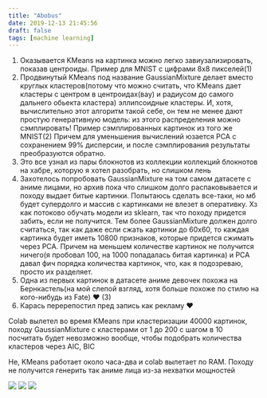 ```yaml
---
title: "Abobus"
date: 2019-12-13 21:45:56
draft: false
tags: [machine learning]
---
```


1. Оказывается KMeans на картинка можно легко завиузализировать, показав центроиды. Пример для MNIST с цифрами 8x8 пикселей(1)
2. Продвинутый KMeans под название GaussianMixture делает вместо круглых кластеров(потому что можно считать, что KMeans дает кластеры с центром в центроидах(вау) и радиусом до самого дальнего обьекта кластера) эллипсоидные кластеры. И, хотя, вычислительно этот алгоритм такой себе, он тем не менее дают простую генеративную модель: из этого распределения можно сэмплировать! Пример сэмплированных картинок из того же MNIST(2) Причем для уменьшения вычислений юзается PCA с сохранением 99% дисперсии, и после сэмплирования результаты преобразуются обратно.
3. Это все узнал из пары блокнотов из коллекции коллекций блокнотов на хабре, которую я хотел разобрать, но слишком лень
4. Захотелось попробовать GaussianMixture на том самом датасете с аниме лицами, но архив пока что слишком долго распаковывается и походу выдает битые картинки. Попытаюсь сделать все-таки, но мб будет супердолго и массив с картинками не влезет в оперативку. Хз как потоково обучать модели из sklearn, так что походу придется забить, если не получится. Тем более GaussianMixture должен долго считаться, так как даже если сжать картинки до 60x60, то каждая картинка будет иметь 10800 признаков, которые придется сжимать через PCA. Причем на меньшем количестве картинок не получится ничего(я пробовал 100, на 1000 попадалась битая картинка) и PCA давал фич порядка количества картинок, что, как я подозреваю, просто их разделяет.
5. Одна из первых картинок в датасете аниме девочек похожа на Бернкастель(на мой слепой взгляд, хотя больше похоже по стилю на кого-нибудь из Fate) ❤ (3)
6. Карась перерепостил пред запись как рекламу ❤

Colab вылетел во время KMeans при кластеризации 40000 картинок, походу GaussianMixture с кластерами от 1 до 200 с шагом в 10 посчитать будет невозможно вообще, чтобы подобрать количества кластеров через AIC, BIC

Не, KMeans работает около часа-два и colab вылетает по RAM. Походу не получится генерить так аниме лица из-за нехватки мощностей

![](https://sun9-82.userapi.com/impg/c858436/v858436363/11672b/FaI6H7-O6C0.jpg?size=520x65&quality=96&sign=f28c2de1146d7e1603865d00a01d34c6&c_uniq_tag=jpo8WbrS8nMY0Q1wBZIS0mB0TTK3Qu90H8hzG5ZIznc&type=album)
![](https://sun9-68.userapi.com/impg/c858436/v858436363/11674b/XHgupPWR3Bs.jpg?size=459x449&quality=96&sign=480db98457e27ee2ff08b442c21f53bc&c_uniq_tag=5vMJluQoZnBhZ4WzRnb0ssD8Gig4HIHdumTmQtcXw9c&type=album)
![](https://sun9-58.userapi.com/impg/c858436/v858436363/11677a/KwolaK1OUvk.jpg?size=89x89&quality=96&sign=17f54c6a324b385795544fff8ae6a8a6&c_uniq_tag=A9K7I20WkykuNr4YNgVx_l__YjEMNZKnyXmnoabfcKY&type=album)
